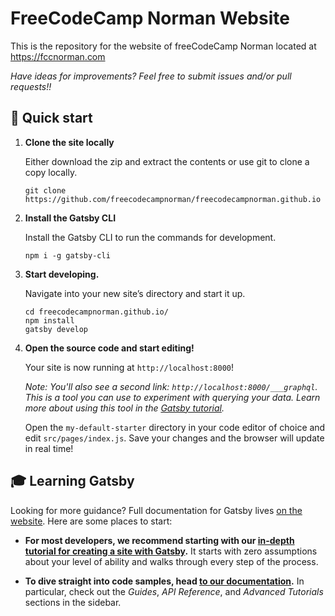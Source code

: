 # FreeCodeCamp Norman Website

This is the repository for the website of freeCodeCamp Norman located at https://fccnorman.com

_Have ideas for improvements? Feel free to submit issues and/or pull requests!!_

## 🚀 Quick start

1.  **Clone the site locally**

    Either download the zip and extract the contents or use git to clone a copy locally.

    ```shell
    git clone https://github.com/freecodecampnorman/freecodecampnorman.github.io
    ```

1.  **Install the Gatsby CLI**

    Install the Gatsby CLI to run the commands for development.

    ```shell
    npm i -g gatsby-cli
    ```

1.  **Start developing.**

    Navigate into your new site’s directory and start it up.

    ```shell
    cd freecodecampnorman.github.io/
    npm install
    gatsby develop
    ```

1.  **Open the source code and start editing!**

    Your site is now running at `http://localhost:8000`!

    _Note: You'll also see a second link: _`http://localhost:8000/___graphql`_. This is a tool you can use to experiment with querying your data. Learn more about using this tool in the [Gatsby tutorial](https://www.gatsbyjs.org/tutorial/part-five/#introducing-graphiql)._

    Open the `my-default-starter` directory in your code editor of choice and edit `src/pages/index.js`. Save your changes and the browser will update in real time!

## 🎓 Learning Gatsby

Looking for more guidance? Full documentation for Gatsby lives [on the website](https://www.gatsbyjs.org/). Here are some places to start:

-   **For most developers, we recommend starting with our [in-depth tutorial for creating a site with Gatsby](https://www.gatsbyjs.org/tutorial/).** It starts with zero assumptions about your level of ability and walks through every step of the process.

-   **To dive straight into code samples, head [to our documentation](https://www.gatsbyjs.org/docs/).** In particular, check out the _Guides_, _API Reference_, and _Advanced Tutorials_ sections in the sidebar.
